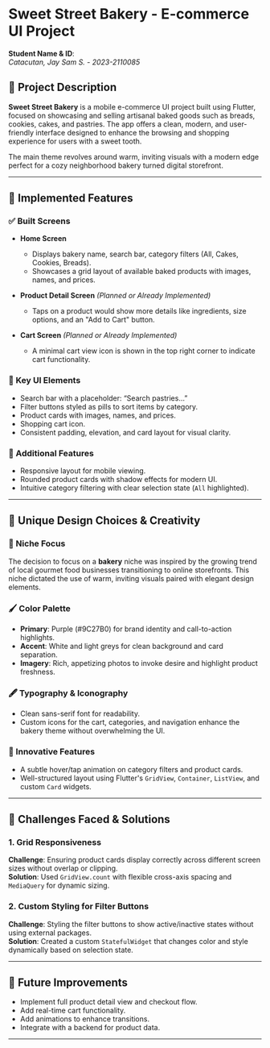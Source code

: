 # Sweet Street Bakery - E-commerce UI Project

**Student Name & ID**:  
*Catacutan, Jay Sam S. - 2023-2110085*

## 🧁 Project Description

**Sweet Street Bakery** is a mobile e-commerce UI project built using Flutter, focused on showcasing and selling artisanal baked goods such as breads, cookies, cakes, and pastries. The app offers a clean, modern, and user-friendly interface designed to enhance the browsing and shopping experience for users with a sweet tooth.

The main theme revolves around warm, inviting visuals with a modern edge perfect for a cozy neighborhood bakery turned digital storefront.

---

## 📱 Implemented Features

### ✅ Built Screens

- **Home Screen**  
  - Displays bakery name, search bar, category filters (All, Cakes, Cookies, Breads).
  - Showcases a grid layout of available baked products with images, names, and prices.

- **Product Detail Screen** *(Planned or Already Implemented)*  
  - Taps on a product would show more details like ingredients, size options, and an "Add to Cart" button.

- **Cart Screen** *(Planned or Already Implemented)*  
  - A minimal cart view icon is shown in the top right corner to indicate cart functionality.

### 🎯 Key UI Elements

- Search bar with a placeholder: “Search pastries…”
- Filter buttons styled as pills to sort items by category.
- Product cards with images, names, and prices.
- Shopping cart icon.
- Consistent padding, elevation, and card layout for visual clarity.

### 🔧 Additional Features

- Responsive layout for mobile viewing.
- Rounded product cards with shadow effects for modern UI.
- Intuitive category filtering with clear selection state (`All` highlighted).

---

## 🎨 Unique Design Choices & Creativity

### 🍰 Niche Focus
The decision to focus on a **bakery** niche was inspired by the growing trend of local gourmet food businesses transitioning to online storefronts. This niche dictated the use of warm, inviting visuals paired with elegant design elements.

### 🖌 Color Palette
- **Primary**: Purple (#9C27B0) for brand identity and call-to-action highlights.
- **Accent**: White and light greys for clean background and card separation.
- **Imagery**: Rich, appetizing photos to invoke desire and highlight product freshness.

### 🖋 Typography & Iconography
- Clean sans-serif font for readability.
- Custom icons for the cart, categories, and navigation enhance the bakery theme without overwhelming the UI.

### 🌟 Innovative Features
- A subtle hover/tap animation on category filters and product cards.
- Well-structured layout using Flutter's `GridView`, `Container`, `ListView`, and custom `Card` widgets.

---

## 🧠 Challenges Faced & Solutions

### 1. **Grid Responsiveness**
**Challenge**: Ensuring product cards display correctly across different screen sizes without overlap or clipping.  
**Solution**: Used `GridView.count` with flexible cross-axis spacing and `MediaQuery` for dynamic sizing.

### 2. **Custom Styling for Filter Buttons**
**Challenge**: Styling the filter buttons to show active/inactive states without using external packages.  
**Solution**: Created a custom `StatefulWidget` that changes color and style dynamically based on selection state.

---

## 🚀 Future Improvements

- Implement full product detail view and checkout flow.
- Add real-time cart functionality.
- Add animations to enhance transitions.
- Integrate with a backend for product data.

---

